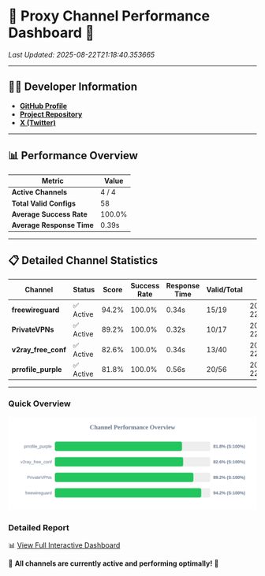 # 🌟 Proxy Channel Performance Dashboard 🌟

_Last Updated: 2025-08-22T21:18:40.353665_

---

## 👩‍💻 Developer Information

- **[GitHub Profile](https://github.com/4n0nymou3)**  
- **[Project Repository](https://github.com/4n0nymou3/multi-proxy-config-fetcher)**  
- **[X (Twitter)](https://x.com/4n0nymou3)**  

---

## 📊 Performance Overview

| Metric                | Value       |
|-----------------------|-------------|
| **Active Channels**   | 4 / 4       |
| **Total Valid Configs** | 58          |
| **Average Success Rate** | 100.0%      |
| **Average Response Time** | 0.39s       |

---

## 📋 Detailed Channel Statistics

| Channel          | Status     | Score  | Success Rate | Response Time | Valid/Total | Last Success               |
|------------------|------------|--------|--------------|---------------|-------------|----------------------------|
| **freewireguard**  | ✅ Active  | 94.2%  | 100.0% | 0.34s         | 15/19       | 2025-08-22T21:18:40.351840 |
| **PrivateVPNs**  | ✅ Active  | 89.2%  | 100.0% | 0.32s         | 10/17       | 2025-08-22T21:18:39.986721 |
| **v2ray_free_conf**  | ✅ Active  | 82.6%  | 100.0% | 0.34s         | 13/40       | 2025-08-22T21:18:39.625582 |
| **prrofile_purple**  | ✅ Active  | 81.8%  | 100.0% | 0.56s         | 20/56       | 2025-08-22T21:18:39.204122 |

---

### Quick Overview
<div align="center">
  <a href="https://raw.githubusercontent.com/nullluser/NullRepo/refs/heads/main/assets/channel_stats_chart.svg">
    <img src="https://raw.githubusercontent.com/nullluser/NullRepo/refs/heads/main/assets/channel_stats_chart.svg" alt="Source Performance Statistics" width="800">
  </a>
</div>

### Detailed Report
📊 [View Full Interactive Dashboard](https://htmlpreview.github.io/?https://github.com/nullluser/NullRepo/blob/main/assets/performance_report.html)

🎉 **All channels are currently active and performing optimally!** 🎉
